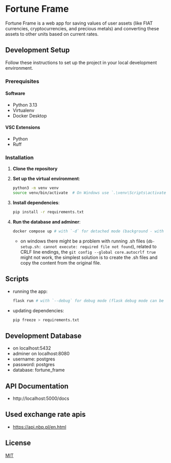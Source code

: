 # Fortune Frame

Fortune Frame is a web app for saving values of user assets (like FIAT currencies, cryptocurrencies, and precious metals) and converting these assets to other units based on current rates.

## Development Setup

Follow these instructions to set up the project in your local development environment.

### Prerequisites

#### Software

- Python 3.13
- Virtualenv
- Docker Desktop

#### VSC Extensions

- Python
- Ruff

### Installation

1. **Clone the repository**

2. **Set up the virtual environment**:

   ```bash
   python3 -m venv venv
   source venv/bin/activate  # On Windows use `.\venv\Scripts\activate`
   ```

3. **Install dependencies**:

   ```bash
   pip install -r requirements.txt
   ```

4. **Run the database and adminer**:

   ```bash
   docker compose up # with `-d` for detached mode (background - with no logs in terminal)
   ```

   - on windows there might be a problem with running .sh files (`db-setup.sh: cannot execute: required file not found`), related to CRLF line endings, the `git config --global core.autocrlf true` might not work, the simplest solution is to create the .sh files and copy the content from the original file.

## Scripts

- running the app:

  ```bash
  flask run # with `--debug` for debug mode (flask debug mode can be also set in .env file (FLASK_DEBUG))
  ```

- updating dependencies:

  ```bash
  pip freeze > requirements.txt
  ```

## Development Database

- on localhost:5432
- adminer on localhost:8080
- username: postgres
- password: postgres
- database: fortune_frame

## API Documentation

- http://localhost:5000/docs

## Used exchange rate apis

- https://api.nbp.pl/en.html

## License

[MIT](LICENSE)
